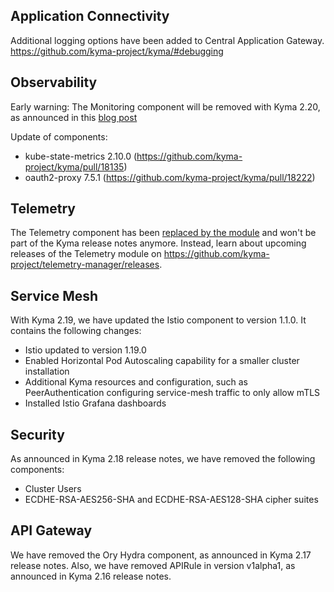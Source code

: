 
## Application Connectivity

Additional logging options have been added to Central Application Gateway.
https://github.com/kyma-project/kyma/#debugging

## Observability

Early warning: The Monitoring component will be removed with Kyma 2.20, as announced in this [blog post](https://blogs.sap.com/2023/09/07/removal-of-prometheus-grafana-based-monitoring-in-sap-btp-kyma-runtime/)

Update of components:
 - kube-state-metrics 2.10.0 (https://github.com/kyma-project/kyma/pull/18135)
 - oauth2-proxy 7.5.1 (https://github.com/kyma-project/kyma/pull/18222)

## Telemetry

The Telemetry component has been [replaced by the module](https://github.com/kyma-project/kyma/issues/16301) and won't be part of the Kyma release notes anymore. Instead, learn about upcoming releases of the Telemetry module on https://github.com/kyma-project/telemetry-manager/releases.
	
## Service Mesh

With Kyma 2.19, we have updated the Istio component to version 1.1.0. It contains the following changes:
 - Istio updated to version 1.19.0
 - Enabled Horizontal Pod Autoscaling capability for a smaller cluster installation
 - Additional Kyma resources and configuration, such as PeerAuthentication configuring service-mesh traffic to only allow mTLS
 - Installed Istio Grafana dashboards

## Security

As announced in Kyma 2.18 release notes, we have removed the following components:
 - Cluster Users
 - ECDHE-RSA-AES256-SHA and ECDHE-RSA-AES128-SHA cipher suites

## API Gateway

We have removed the Ory Hydra component, as announced in Kyma 2.17 release notes.
 Also, we have removed APIRule in version v1alpha1, as announced in Kyma 2.16 release notes.  
